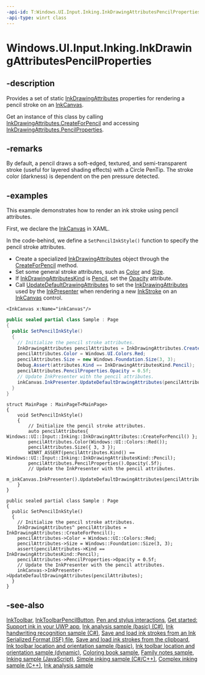 ```yaml
---
-api-id: T:Windows.UI.Input.Inking.InkDrawingAttributesPencilProperties
-api-type: winrt class
---
```


<!-- Class syntax.
public class InkDrawingAttributesPencilProperties : Windows.UI.Input.Inking.IInkDrawingAttributesPencilProperties
-->

# Windows.UI.Input.Inking.InkDrawingAttributesPencilProperties

## -description

Provides a set of static [InkDrawingAttributes](inkdrawingattributes.md) properties for rendering a pencil stroke on an [InkCanvas](../windows.ui.xaml.controls/inkcanvas.md).

Get an instance of this class by calling [InkDrawingAttributes.CreateForPencil](inkdrawingattributes_createforpencil_181700669.md) and accessing [InkDrawingAttributes.PencilProperties](inkdrawingattributes_pencilproperties.md).

## -remarks

By default, a pencil draws a soft-edged, textured, and semi-transparent stroke (useful for layered shading effects) with a Circle PenTip. The stroke color (darkness) is dependent on the pen pressure detected.

## -examples

This example demonstrates how to render an ink stroke using pencil attributes.

First, we declare the [InkCanvas](../windows.ui.xaml.controls/inkcanvas.md) in XAML.

In the code-behind, we define a `SetPencilInkStyle()` function to specify the pencil stroke attributes.

+ Create a specialized [InkDrawingAttributes](inkdrawingattributes.md) object through the [CreateForPencil](inkdrawingattributes_createforpencil_181700669.md) method.
+ Set some general stroke attributes, such as [Color](inkdrawingattributes_color.md) and [Size](inkdrawingattributes_size.md).
+ If [InkDrawingAttributesKind](inkdrawingattributeskind.md) is [Pencil](inkdrawingattributeskind.md), set the [Opacity](inkdrawingattributespencilproperties_opacity.md) attribute.
+ Call [UpdateDefaultDrawingAttributes](inkpresenter_updatedefaultdrawingattributes_2083673367.md) to set the [InkDrawingAttributes](inkdrawingattributes.md) used by the [InkPresenter](inkpresenter.md) when rendering a new [InkStroke](inkstroke.md) on an [InkCanvas](../windows.ui.xaml.controls/inkcanvas.md) control.

```xaml
<InkCanvas x:Name="inkCanvas"/>
```

```csharp
public sealed partial class Sample : Page
{
  public SetPencilInkStyle()
  {
    // Initialize the pencil stroke attributes.
    InkDrawingAttributes pencilAttributes = InkDrawingAttributes.CreateForPencil();
    pencilAttributes.Color = Windows.UI.Colors.Red;
    pencilAttributes.Size = new Windows.Foundation.Size(3, 3);
    Debug.Assert(attributes.Kind == InkDrawingAttributesKind.Pencil);
    pencilAttributes.PencilProperties.Opacity = 0.5f;
    // Update InkPresenter with the pencil attributes.
    inkCanvas.InkPresenter.UpdateDefaultDrawingAttributes(pencilAttributes);
  }
}
```

```cppwinrt
struct MainPage : MainPageT<MainPage>
{
    void SetPencilInkStyle()
    {
        // Initialize the pencil stroke attributes.
        auto pencilAttributes{ Windows::UI::Input::Inking::InkDrawingAttributes::CreateForPencil() };
        pencilAttributes.Color(Windows::UI::Colors::Red());
        pencilAttributes.Size({ 3, 3 });
        WINRT_ASSERT(pencilAttributes.Kind() == Windows::UI::Input::Inking::InkDrawingAttributesKind::Pencil);
        pencilAttributes.PencilProperties().Opacity(.5f);
        // Update the InkPresenter with the pencil attributes.
        m_inkCanvas.InkPresenter().UpdateDefaultDrawingAttributes(pencilAttributes);
    }
}
```

```cppcx
public sealed partial class Sample : Page
{
  public SetPencilInkStyle()
  {
    // Initialize the pencil stroke attributes.
    InkDrawingAttributes^ pencilAttributes = InkDrawingAttributes::CreateForPencil();
    pencilAttributes->Color = Windows::UI::Colors::Red;
    pencilAttributes->Size = Windows::Foundation::Size(3, 3);
    assert(pencilAttributes->Kind == InkDrawingAttributesKind::Pencil);
    pencilAttributes->PencilProperties->Opacity = 0.5f;
    // Update the InkPresenter with the pencil attributes.
    inkCanvas->InkPresenter->UpdateDefaultDrawingAttributes(pencilAttributes);
  }
}
```

## -see-also

[InkToolbar](../windows.ui.xaml.controls/inktoolbar.md), [InkToolbarPencilButton](../windows.ui.xaml.controls/inktoolbarpencilbutton.md), [Pen and stylus interactions](/windows/uwp/input-and-devices/pen-and-stylus-interactions), [Get started: Support ink in your UWP app](/windows/uwp/get-started/ink-walkthrough), [Ink analysis sample (basic) (C#)](https://github.com/MicrosoftDocs/windows-topic-specific-samples/archive/uwp-ink-analysis-basic.zip), [Ink handwriting recognition sample (C#)](https://github.com/MicrosoftDocs/windows-topic-specific-samples/archive/uwp-ink-handwriting-reco.zip), [Save and load ink strokes from an Ink Serialized Format (ISF) file](https://github.com/MicrosoftDocs/windows-topic-specific-samples/archive/uwp-ink-store.zip), [Save and load ink strokes from the clipboard](https://github.com/MicrosoftDocs/windows-topic-specific-samples/archive/uwp-ink-store-clipboard.zip), [Ink toolbar location and orientation sample (basic)](https://github.com/MicrosoftDocs/windows-topic-specific-samples/archive/uwp-ink-toolbar-handedness.zip), [Ink toolbar location and orientation sample (dynamic)](https://github.com/MicrosoftDocs/windows-topic-specific-samples/archive/uwp-ink-toolbar-handedness-dynamic.zip), [Coloring book sample](https://aka.ms/cpubsample-coloringbook), [Family notes sample](https://aka.ms/cpubsample-familynotessample), [Inking sample (JavaScript)](https://github.com/microsoft/Windows-universal-samples/tree/main/archived/Ink), [Simple inking sample (C#/C++)](https://github.com/Microsoft/Windows-universal-samples/tree/master/Samples/SimpleInk), [Complex inking sample (C++)](https://github.com/Microsoft/Windows-universal-samples/tree/master/Samples/ComplexInk), [Ink analysis sample](https://github.com/Microsoft/Windows-universal-samples/tree/master/Samples/InkAnalysis)


